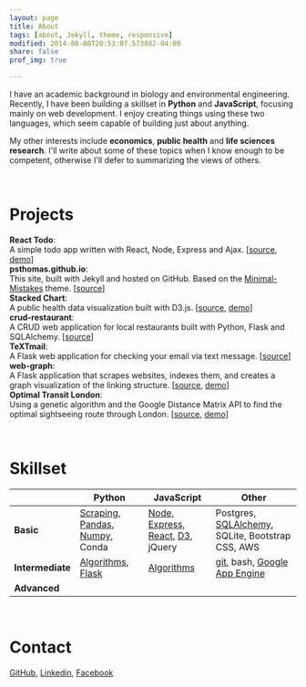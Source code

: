 ```yaml
---
layout: page
title: About 
tags: [about, Jekyll, theme, responsive]
modified: 2014-08-08T20:53:07.573882-04:00
share: false
prof_img: true

---
```


I have an academic background in biology and environmental engineering.  Recently, I have been building a skillset in __Python__ and __JavaScript__, focusing mainly on web development.  I enjoy creating things using these two languages, which seem capable of building just about anything. 

My other interests include **economics**, **public health** and **life sciences research**.  I'll write about some of these topics when I know enough to be competent, otherwise I'll defer to summarizing the views of others.  

&nbsp;

# Projects

**React Todo**:  
A simple todo app written with React, Node, Express and Ajax. [[source](https://github.com/psthomas/react-todo), [demo](http://psthomas.github.io/react-todo/)]   
**psthomas.github.io**:   
This site, built with Jekyll and hosted on GitHub. Based on the [Minimal-Mistakes](https://github.com/mmistakes/minimal-mistakes) theme. [[source]()]  
**Stacked Chart**:   
A public health data visualization built with D3.js. [[source](https://github.com/psthomas/stackedchart-d3js), [demo](http://bl.ocks.org/psthomas/raw/427b4c4a9ca2770e6c32/)]  
**crud-restaurant**:   
A CRUD web application for local restaurants built with Python, Flask and SQLAlchemy. [[source](https://github.com/psthomas/crud-restaurant)]  
**TeXTmail**:   
A Flask web application for checking your email via text message. [[source](https://github.com/psthomas/textmail)]  
**web-graph**:   
A Flask application that scrapes websites, indexes them, and creates a graph visualization of the linking structure. [[source]([[source](https://github.com/psthomas/textmail)]), [demo](http://web-graph.appspot.com/)]  
**Optimal Transit London**:   
Using a genetic algorithm and the Google Distance Matrix API to find the optimal sightseeing route through London. [[source](https://github.com/psthomas/optimal-transit-London), [demo](http://psthomas.github.io/optimal-transit-London/)]
 

&nbsp;

# Skillset


|               | **Python**        |    **JavaScript** | **Other** |
| ----- | ------------- | ------------- | ------------- |
| **Basic** | [Scraping](https://github.com/psthomas/web-graph), [Pandas, Numpy](https://github.com/psthomas/efficient-frontier), Conda  | [Node, Express, React](https://github.com/psthomas/react-todo), [D3](https://github.com/psthomas/stackedchart-d3js), jQuery | Postgres, [SQLAlchemy](https://github.com/psthomas/crud-restaurant), SQLite, Bootstrap CSS, AWS |
| **Intermediate**| [Algorithms](https://www.udacity.com/course/intro-to-computer-science--cs101), [Flask](https://github.com/psthomas/crud-restaurant)  | [Algorithms](http://www.freecodecamp.com/psthomas)   | [git](https://github.com/psthomas), bash, [Google App Engine](https://github.com/psthomas/textmail) |
| **Advanced**  |   |               |  |

&nbsp;

# Contact 
[GitHub](https://github.com/psthomas), [Linkedin](https://www.linkedin.com/in/philip-thomas-2805b97a), [Facebook](https://www.facebook.com/phil.thomas.5264)
